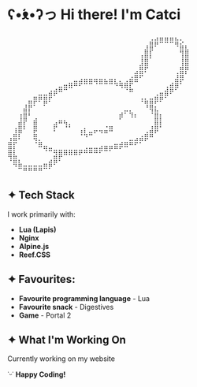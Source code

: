 # ʕ•́ᴥ•̀ʔっ Hi there! I'm **Catci**
<pre>
⠀⠀⠀⠀⠀⠀⠀⠀⠀⠀⠀⠀⠀⠀⠀⠀⠀⠀⠀⠀⠀⠀⠀⠀⠀⠀⠀⠀⢀⣠⣤⣤⣤⣄⡀⠀
⠀⠀⠀⠀⠀⠀⠀⠀⠀⠀⠀⠀⠀⠀⠀⠀⠀⠀⠀⠀⠀⠀⠀⠀⠀⠀⠀⢠⣿⠟⠉⠉⠉⠻⣮⡄
⠀⠀⠀⠀⠀⠀⠀⠀⠀⠀⠀⠀⠀⠀⠀⠀⠀⠀⠀⠀⠀⠀⠀⠀⠀⠀⢀⣿⡏⠀⠀⠀⠀⠀⢻⣿
⠀⠀⠀⠀⠀⠀⠀⠀⠀⠀⠀⠀⠀⠀⠀⠀⠀⠀⠀⠀⠀⠀⠀⠀⠀⠀⢸⣿⠁⠀⠀⠀⠀⠀⢸⣿
⠀⠀⠀⠀⠀⠀⠀⠀⠀⠀⠀⠀⠀⠀⠀⠀⠀⠀⠀⠀⠀⠀⠀⠀⠀⢀⣿⡟⠀⠀⠀⠀⠀⠀⣾⡿
⠀⠀⠀⠀⠀⠀⠀⠀⠀⠀⠀⠀⠀⠀⢀⣀⣀⣀⣀⡀⣀⡀⠀⠀⣠⣿⠟⠀⠀⠀⠀⠀⠀⣸⣿⠁
⠀⠀⠀⠀⠀⠀⠀⠀⠀⠀⣀⣤⣶⠿⠟⠛⠛⠙⠛⠛⠛⠳⢷⣾⡟⠉⠀⠀⠀⠀⠀⢀⣴⣿⠃⠀
⠀⠀⠀⠀⠀⠀⣀⣀⣴⡾⠛⠉⠀⠀⠀⠀⠀⠀⠀⠀⠀⠀⠀⠈⠛⠀⠀⠀⠀⢀⣤⣾⠟⠁⠀⠀
⠀⠀⠀⠀⣤⡿⠟⣿⠏⠀⠀⠀⠀⠀⠀⠀⠀⠀⠀⠀⠀⠀⠀⠀⠀⠀⠰⣦⣶⡿⠟⠁⠀⠀⠀⠀
⠀⠀⠀⣼⡟⠁⠀⠁⠀⠀⠀⠀⠀⠀⠀⠀⠀⠀⠀⠀⠀⠀⠀⣀⡀⠀⠀⠘⢿⣆⠀⠀⠀⠀⠀⠀
⠀⠀⢰⣿⠃⢀⠀⠀⠀⠀⠀⠀⠀⠀⠀⠀⠀⠀⠀⠀⠀⠀⡾⠁⠹⠆⠀⠀⠈⣿⡆⠀⠀⠀⠀⠀
⠀⠀⣾⡏⠀⣿⠀⠀⠀⣴⠛⢳⡄⠀⠀⠀⠀⠀⠀⢀⣀⠀⠀⠀⠀⠀⠀⠀⢀⣿⡇⠀⠀⠀⠀⠀
⠀⣸⡿⠁⠀⣟⠀⠀⠀⠃⠀⠀⠀⠀⢰⣇⣤⠖⠲⠶⠛⠀⠀⠀⠀⠀⠀⣠⣾⠟⠀⠀⠀⠀⠀⠀
⣰⣿⠃⠀⠀⢻⣄⠀⠀⠀⠀⠀⠀⠀⠀⠈⠀⠀⠀⠀⠀⠀⢀⣀⣤⣴⡾⠟⠉⠀⠀⠀⠀⠀⠀⠀
⣿⡇⠀⠀⠀⠀⠛⢶⣤⣀⣀⣀⣀⣀⣀⣠⣤⣤⣴⣶⡶⠿⠟⠛⠉⠁⠀⠀⠀⠀⠀⠀⠀⠀⠀⠀
⢿⣧⠀⠀⠀⠀⠀⠀⠀⣽⡿⠛⠛⠛⠋⠉⠉⠉⠁⠀⠀⠀⠀⠀⠀⠀⠀⠀⠀⠀⠀⠀⠀⠀⠀⠀
⠈⢿⣧⣀⣀⣀⣀⣤⣾⠟⠁⠀⠀⠀⠀⠀⠀⠀⠀⠀⠀⠀⠀⠀⠀⠀⠀⠀⠀⠀⠀⠀⠀⠀⠀⠀
⠀⠀⠉⠛⠛⠛⠛⠉⠁⠀⠀⠀⠀⠀⠀⠀⠀⠀⠀⠀⠀⠀⠀⠀⠀⠀⠀⠀⠀⠀⠀⠀⠀⠀⠀⠀
</pre>

## ✦ Tech Stack

I work primarily with:

- **Lua (Lapis)**
- **Nginx**
- **Alpine.js**
- **Reef.CSS**

## ✦ Favourites:
- **Favourite programming language** - Lua
- **Favourite snack** - Digestives
- **Game** - Portal 2
  
## ✦ What I'm Working On

Currently working on my website

˙ᵕ˙ **Happy Coding!**
